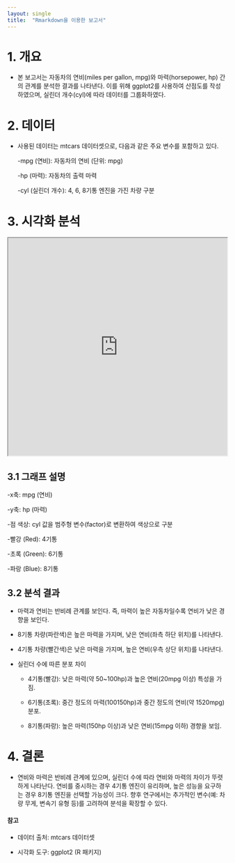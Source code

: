 ```yaml
---
layout: single
title:  "Rmarkdown을 이용한 보고서"
---
```


# 1. 개요
- 본 보고서는 자동차의 연비(miles per gallon, mpg)와 마력(horsepower, hp) 간의 관계를 분석한 결과를 나타낸다. 이를 위해 ggplot2를 사용하여 산점도를 작성하였으며, 실린더 개수(cyl)에 따라 데이터를 그룹화하였다.

# 2. 데이터
- 사용된 데이터는 mtcars 데이터셋으로, 다음과 같은 주요 변수를 포함하고 있다.

  -mpg (연비): 자동차의 연비 (단위: mpg)

  -hp (마력): 자동차의 출력 마력

  -cyl (실린더 개수): 4, 6, 8기통 엔진을 가진 차량 구분


# 3. 시각화 분석
<iframe src="https://cheolhun00.github.io/Rmarkdown" width="100%" height="500px"></iframe>

## 3.1 그래프 설명

-x축: mpg (연비)

-y축: hp (마력)

-점 색상: cyl 값을 범주형 변수(factor)로 변환하여 색상으로 구분

-빨강 (Red): 4기통

-초록 (Green): 6기통

-파랑 (Blue): 8기통

## 3.2 분석 결과

- 마력과 연비는 반비례 관계를 보인다. 즉, 마력이 높은 자동차일수록 연비가 낮은 경향을 보인다.

- 8기통 차량(파란색)은 높은 마력을 가지며, 낮은 연비(좌측 하단 위치)를 나타낸다.

- 4기통 차량(빨간색)은 낮은 마력을 가지며, 높은 연비(우측 상단 위치)를 나타낸다.

- 실린더 수에 따른 분포 차이

  - 4기통(빨강): 낮은 마력(약 50~100hp)과 높은 연비(20mpg 이상) 특성을 가짐.

  - 6기통(초록): 중간 정도의 마력(100150hp)과 중간 정도의 연비(약 1520mpg) 분포.

  - 8기통(파랑): 높은 마력(150hp 이상)과 낮은 연비(15mpg 이하) 경향을 보임.

# 4. 결론

- 연비와 마력은 반비례 관계에 있으며, 실린더 수에 따라 연비와 마력의 차이가 뚜렷하게 나타난다.
연비를 중시하는 경우 4기통 엔진이 유리하며, 높은 성능을 요구하는 경우 8기통 엔진을 선택할 가능성이 크다.
향후 연구에서는 추가적인 변수(예: 차량 무게, 변속기 유형 등)를 고려하여 분석을 확장할 수 있다.

#### 참고

- 데이터 출처: mtcars 데이터셋

- 시각화 도구: ggplot2 (R 패키지)



